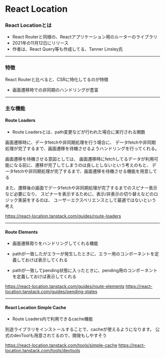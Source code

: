 # React Location


### React Locationとは
- React Routerと同様の、Reactアプリケーション用のルーターのライブラリ
- 2021年の11月12日にリリース
- 作者は、React Query等も作成してる、Tanner Linsley氏

---

### 特徴
React Routerと比べると、CSRに特化してるのが特徴
- 画面遷移時での非同期のハンドリングが豊富

---

### 主な機能

#### Route Loaders
- Route Loadersとは、path変更などが行われた場合に実行される関数

画面遷移時に、データfetchや非同期処理を行う場合に、
データfetchや非同期処理が完了するまで、画面遷移を待機させるようハンドリングを行ってくれる。

画面遷移を待機させる意図としては、
画面遷移時にfetchしてるデータが利用可能になる前に、遷移が完了してしまうのは良しとしないという考えのもと、
データfetchや非同期処理が完了するまで、画面遷移を待機させる機能を用意してる

また、遷移後の画面でデータfetchや非同期処理が完了するまでのスピナー表示など必要になり、
スピナーを表示するために、表示/非表示の切り替えなどのロジック実装をするのは、
ユーザーエクスペリエンスとして最適ではないという考え

https://react-location.tanstack.com/guides/route-loaders

---

#### Route Elements
- 画面遷移周りをハンドリングしてくれる機能

- pathが一致したがエラーが発生したときに、エラー用のコンポーネントを定義しておけば表示してくれる
- pathが一致してpending状態に入ったときに、pending用のコンポーネントを定義しておけば表示してくれる


https://react-location.tanstack.com/guides/route-elements
https://react-location.tanstack.com/guides/pending-states

---

#### React Location Simple Cache
- Route Loaders内で利用できるcache機能

別途ライブラリをインストールすることで、cacheが使えるようになります。
公式のdevToolも用意されてるので、開発もしやすそう

https://react-location.tanstack.com/tools/simple-cache
https://react-location.tanstack.com/tools/devtools